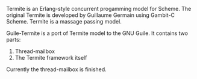 
Termite is an Erlang-style concurrent progamming model for Scheme. The original Termite is developed by Guillaume Germain using Gambit-C Scheme. Termite is a massage passing model.

Guile-Termite is a port of Termite model to the GNU Guile. It contains two parts:
1. Thread-mailbox
2. The Termite framework itself

Currently the thread-mailbox is finished.